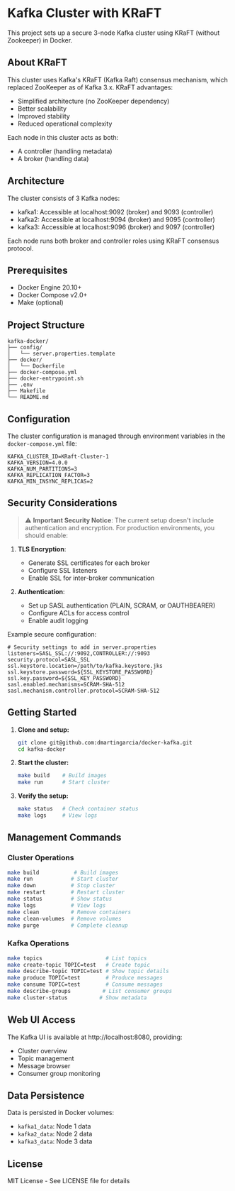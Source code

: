 # Kafka Cluster with KRaFT

This project sets up a secure 3-node Kafka cluster using KRaFT (without Zookeeper) in Docker.

## About KRaFT

This cluster uses Kafka's KRaFT (Kafka Raft) consensus mechanism, which replaced ZooKeeper as of Kafka 3.x. KRaFT advantages:
- Simplified architecture (no ZooKeeper dependency)
- Better scalability
- Improved stability
- Reduced operational complexity

Each node in this cluster acts as both:
- A controller (handling metadata)
- A broker (handling data)

## Architecture

The cluster consists of 3 Kafka nodes:
- kafka1: Accessible at localhost:9092 (broker) and 9093 (controller)
- kafka2: Accessible at localhost:9094 (broker) and 9095 (controller)
- kafka3: Accessible at localhost:9096 (broker) and 9097 (controller)

Each node runs both broker and controller roles using KRaFT consensus protocol.

## Prerequisites

- Docker Engine 20.10+
- Docker Compose v2.0+
- Make (optional)

## Project Structure

```
kafka-docker/
├── config/
│   └── server.properties.template
├── docker/
│   └── Dockerfile
├── docker-compose.yml
├── docker-entrypoint.sh
├── .env
├── Makefile
└── README.md
```

## Configuration

The cluster configuration is managed through environment variables in the `docker-compose.yml` file:

```properties
KAFKA_CLUSTER_ID=KRaft-Cluster-1
KAFKA_VERSION=4.0.0
KAFKA_NUM_PARTITIONS=3
KAFKA_REPLICATION_FACTOR=3
KAFKA_MIN_INSYNC_REPLICAS=2
```

## Security Considerations

> ⚠️ **Important Security Notice**: The current setup doesn't include authentication and encryption.
> For production environments, you should enable:

1. **TLS Encryption**:
   - Generate SSL certificates for each broker
   - Configure SSL listeners
   - Enable SSL for inter-broker communication

2. **Authentication**:
   - Set up SASL authentication (PLAIN, SCRAM, or OAUTHBEARER)
   - Configure ACLs for access control
   - Enable audit logging

Example secure configuration:

```properties
# Security settings to add in server.properties
listeners=SASL_SSL://:9092,CONTROLLER://:9093
security.protocol=SASL_SSL
ssl.keystore.location=/path/to/kafka.keystore.jks
ssl.keystore.password=${SSL_KEYSTORE_PASSWORD}
ssl.key.password=${SSL_KEY_PASSWORD}
sasl.enabled.mechanisms=SCRAM-SHA-512
sasl.mechanism.controller.protocol=SCRAM-SHA-512
```

## Getting Started

1. **Clone and setup:**
   ```bash
   git clone git@github.com:dmartingarcia/docker-kafka.git
   cd kafka-docker
   ```

2. **Start the cluster:**
   ```bash
   make build    # Build images
   make run      # Start cluster
   ```

3. **Verify the setup:**
   ```bash
   make status   # Check container status
   make logs     # View logs
   ```

## Management Commands

### Cluster Operations
```bash
make build           # Build images
make run            # Start cluster
make down           # Stop cluster
make restart        # Restart cluster
make status         # Show status
make logs           # View logs
make clean          # Remove containers
make clean-volumes  # Remove volumes
make purge          # Complete cleanup
```

### Kafka Operations
```bash
make topics                    # List topics
make create-topic TOPIC=test   # Create topic
make describe-topic TOPIC=test # Show topic details
make produce TOPIC=test        # Produce messages
make consume TOPIC=test        # Consume messages
make describe-groups          # List consumer groups
make cluster-status          # Show metadata
```

## Web UI Access

The Kafka UI is available at http://localhost:8080, providing:
- Cluster overview
- Topic management
- Message browser
- Consumer group monitoring

## Data Persistence

Data is persisted in Docker volumes:
- `kafka1_data`: Node 1 data
- `kafka2_data`: Node 2 data
- `kafka3_data`: Node 3 data

## License

MIT License - See LICENSE file for details
